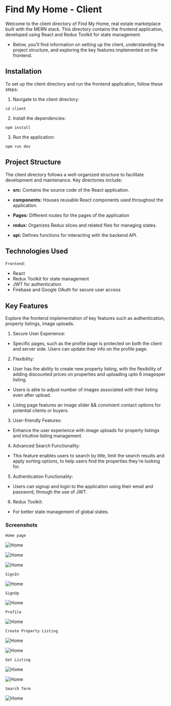 # Find My Home - Client
Welcome to the client directory of Find My Home, real estate marketplace built with the MERN stack. This directory contains the frontend application, developed using React and Redux Toolkit for state management. 
- Below, you'll find information on setting up the client, understanding the project structure, and exploring the key features implemented on the frontend.

## Installation
To set up the client directory and run the frontend application, follow these steps:

1. Navigate to the client directory:
```
cd client
```

2. Install the dependencies:
```
npm install
```

3. Run the application:
```
npm run dev
```

## Project Structure
The client directory follows a well-organized structure to facilitate development and maintenance. Key directories include:

- **src:** Contains the source code of the React application.
- **components:** Houses reusable React components used throughout the application.
- **Pages:** Different routes for the pages of the application

- **redux:** Organizes Redux slices and related files for managing states.
- **api:** Defines functions for interacting with the backend API.


## Technologies Used

`Frontend`:

- React
- Redux Toolkit for state management
- JWT for authentication
- Firebase and Google OAuth for secure user access



## Key Features
Explore the frontend implementation of key features such as authentication, property listings, image uploads.

1. Secure User Experience:

- Specific pages, such as the profile page is protected on both the client and server side. Users can update their info on the profile page.

2. Flexibility:

- User has the ability to create new property listing, with the flexibility of adding discounted prices on properties and uploading upto 6 imagesper listing.

- Users is able to adjust number of images associated with their listing even after upload.

- Listng page features an image slider && convinient contact options for potential clients or buyers.

3. User-friendly Features:

- Enhance the user experience with image uploads for property listings and intuitive listing management.

4. Advanced Search Functionality:

- This feature enables users to search by title, limit the search results and apply sorting options, to help users find the properties they're looking for.

5. Authentication Functionality:

- Users can signup and login to the application using their email and password, through the use of JWT.

6. Redux Toolkit:

- For better state management of global states.


### Screenshots
`Home page`

![Home](https://github.com/Gichbuoy/Real-Estate-Marketplace/blob/main/screenshots/client-home.png)



![Home](https://github.com/Gichbuoy/Real-Estate-Marketplace/blob/main/screenshots/client-home1.png)



![Home](https://github.com/Gichbuoy/Real-Estate-Marketplace/blob/main/screenshots/client-home2.png)


`SignIn`

![Home](https://github.com/Gichbuoy/Real-Estate-Marketplace/blob/main/screenshots/client-signin.png)


`SignUp`

![Home](https://github.com/Gichbuoy/Real-Estate-Marketplace/blob/main/screenshots/client-signup.png)


`Profile`

![Home](https://github.com/Gichbuoy/Real-Estate-Marketplace/blob/main/screenshots/client-profile.png)

`Create Property Listing`

![Home](https://github.com/Gichbuoy/Real-Estate-Marketplace/blob/main/screenshots/client-createlisting.png)


![Home](https://github.com/Gichbuoy/Real-Estate-Marketplace/blob/main/screenshots/client-createlisting2.png)

`Get Listing`

![Home](https://github.com/Gichbuoy/Real-Estate-Marketplace/blob/main/screenshots/client-getlisting.png)


![Home](https://github.com/Gichbuoy/Real-Estate-Marketplace/blob/main/screenshots/client-getlisting2.png)

`Search Term`

![Home](https://github.com/Gichbuoy/Real-Estate-Marketplace/blob/main/screenshots/client-searchterm.png)




